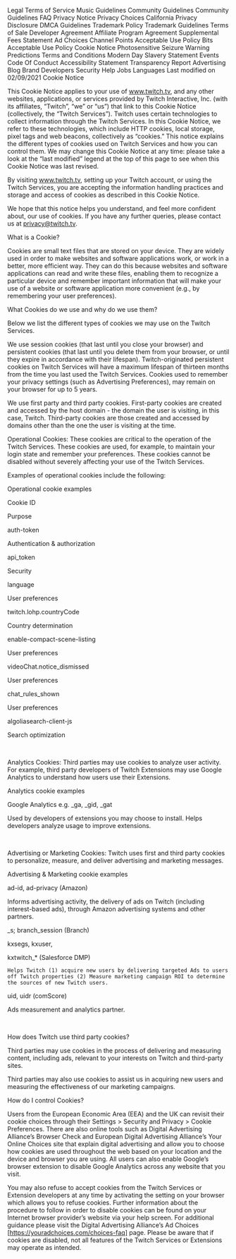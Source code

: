 Legal
Terms of Service
Music Guidelines
Community Guidelines
Community Guidelines FAQ
Privacy Notice
Privacy Choices
California Privacy Disclosure
DMCA Guidelines
Trademark Policy
Trademark Guidelines
Terms of Sale
Developer Agreement
Affiliate Program Agreement
Supplemental Fees Statement
Ad Choices
Channel Points Acceptable Use Policy
Bits Acceptable Use Policy
Cookie Notice
Photosensitive Seizure Warning
Predictions Terms and Conditions
Modern Day Slavery Statement
Events Code Of Conduct
Accessibility Statement
Transparency Report
Advertising
Blog
Brand
Developers
Security
Help
Jobs
Languages
Last modified on 02/09/2021
Cookie Notice

This Cookie Notice applies to your use of www.twitch.tv, and any other websites, applications, or services provided by Twitch Interactive, Inc. (with its affiliates, “Twitch”, “we” or “us”) that link to this Cookie Notice (collectively, the “Twitch Services”). Twitch uses certain technologies to collect information through the Twitch Services. In this Cookie Notice, we refer to these technologies, which include HTTP cookies, local storage, pixel tags and web beacons, collectively as “cookies.” This notice explains the different types of cookies used on Twitch Services and how you can control them. We may change this Cookie Notice at any time: please take a look at the “last modified” legend at the top of this page to see when this Cookie Notice was last revised. 

By visiting www.twitch.tv, setting up your Twitch account, or using the Twitch Services, you are accepting the information handling practices and storage and access of cookies as described in this Cookie Notice.

We hope that this notice helps you understand, and feel more confident about, our use of cookies. If you have any further queries, please contact us at privacy@twitch.tv.

What is a Cookie?

Cookies are small text files that are stored on your device. They are widely used in order to make websites and software applications work, or work in a better, more efficient way. They can do this because websites and software applications can read and write these files, enabling them to recognize a particular device and remember important information that will make your use of a website or software application more convenient (e.g., by remembering your user preferences).

What Cookies do we use and why do we use them?

Below we list the different types of cookies we may use on the Twitch Services.

We use session cookies (that last until you close your browser) and persistent cookies (that last until you delete them from your browser, or until they expire in accordance with their lifespan). Twitch-originated persistent cookies on Twitch Services will have a maximum lifespan of thirteen months from the time you last used the Twitch Services. Cookies used to remember your privacy settings (such as Advertising Preferences), may remain on your browser for up to 5 years.

We use first party and third party cookies. First-party cookies are created and accessed by the host domain - the domain the user is visiting, in this case, Twitch. Third-party cookies are those created and accessed by domains other than the one the user is visiting at the time.

Operational Cookies: These cookies are critical to the operation of the Twitch Services. These cookies are used, for example, to maintain your login state and remember your preferences. These cookies cannot be disabled without severely affecting your use of the Twitch Services. 

Examples of operational cookies include the following:

Operational cookie examples




Cookie ID

	

Purpose




auth-token

	

Authentication & authorization




api_token

	

Security




language

	

User preferences




twitch.lohp.countryCode

	

Country determination




enable-compact-scene-listing

	

User preferences




videoChat.notice_dismissed

	

User preferences




chat_rules_shown

	

User preferences




algoliasearch-client-js

	

Search optimization

 

Analytics Cookies: Third parties may use cookies to analyze user activity. For example, third party developers of Twitch Extensions may use Google Analytics to understand how users use their Extensions.

Analytics cookie examples




Google Analytics e.g. _ga, _gid, _gat

	

Used by developers of extensions you may choose to install. Helps developers analyze usage to improve extensions.

 

Advertising or Marketing Cookies: Twitch uses first and third party cookies to personalize, measure, and deliver advertising and marketing messages.

Advertising & Marketing cookie examples


ad-id, ad-privacy (Amazon)

	

Informs advertising activity, the delivery of ads on Twitch (including interest-based ads), through Amazon advertising systems and other partners.




_s; branch_session (Branch)
 

kxsegs, kxuser,

kxtwitch_* (Salesforce DMP)

	Helps Twitch (1) acquire new users by delivering targeted Ads to users off Twitch properties (2) Measure marketing campaign ROI to determine the sources of new Twitch users. 


uid, uidr (comScore)

	

Ads measurement and analytics partner.

 

How does Twitch use third party cookies?

Third parties may use cookies in the process of delivering and measuring content, including ads, relevant to your interests on Twitch and third-party sites.

Third parties may also use cookies to assist us in acquiring new users and measuring the effectiveness of our marketing campaigns.

How do I control Cookies?

Users from the European Economic Area (EEA) and the UK can revisit their cookie choices through their Settings > Security and Privacy > Cookie Preferences. There are also online tools such as Digital Advertising Alliance’s Browser Check and European Digital Advertising Alliance’s Your Online Choices site that explain digital advertising and allow you to choose how cookies are used throughout the web based on your location and the device and browser you are using. All users can also enable Google’s browser extension to disable Google Analytics across any website that you visit.

You may also refuse to accept cookies from the Twitch Services or Extension developers at any time by activating the setting on your browser which allows you to refuse cookies. Further information about the procedure to follow in order to disable cookies can be found on your Internet browser provider’s website via your help screen. For additional guidance please visit the Digital Advertising Alliance’s Ad Choices [https://youradchoices.com/choices-faq] page. Please be aware that if cookies are disabled, not all features of the Twitch Services or Extensions may operate as intended.